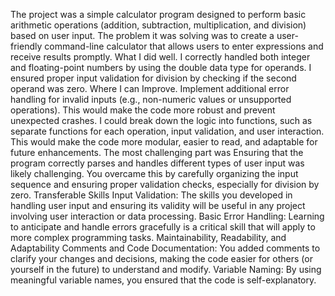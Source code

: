  The project was a simple calculator program designed to perform basic arithmetic operations (addition, subtraction, multiplication, and division) based on user input. The problem it was solving was to create a user-friendly command-line calculator that allows users to enter expressions and receive results promptly.
 What I did well.
I correctly handled both integer and floating-point numbers by using the double data type for operands. 
I ensured proper input validation for division by checking if the second operand was zero.
Where I can Improve.
Implement additional error handling for invalid inputs (e.g., non-numeric values or unsupported operations). This would make the code more robust and prevent unexpected crashes.
I could break down the logic into functions, such as separate functions for each operation, input validation, and user interaction. This would make the code more modular, easier to read, and adaptable for future enhancements.
The most challenging part was Ensuring that the program correctly parses and handles different types of user input was likely challenging. You overcame this by carefully organizing the input sequence and ensuring proper validation checks, especially for division by zero.
Transferable Skills
Input Validation: The skills you developed in handling user input and ensuring its validity will be useful in any project involving user interaction or data processing.
Basic Error Handling: Learning to anticipate and handle errors gracefully is a critical skill that will apply to more complex programming tasks.
Maintainability, Readability, and Adaptability
Comments and Code Documentation: You added comments to clarify your changes and decisions, making the code easier for others (or yourself in the future) to understand and modify.
Variable Naming: By using meaningful variable names, you ensured that the code is self-explanatory.
